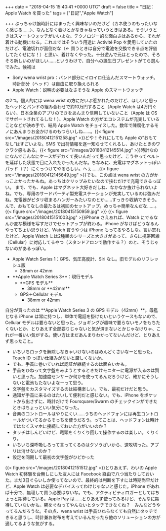 
+++
date = "2018-04-15 15:40:41 +0000 UTC"
draft = false
title = "日記：Apple Watch を買った"
tags = ["日記","Apple Watch"]

+++
ぶっちゃけ腕時計にはまったく興味ないのだけど（カネ使うのもったいなく感じる……）、なんとなく着けとかなきゃねっていうときはある。そういうときはスマートウォッチがいいよな。テクノロジー的な面白さはあるから、それが着ける動機になる。これまではそういう用途に Activité Pop を愛用していたのだけど、電池切れが面倒だな（← 買うときは自分で電池を交換できる点を評価してたくせにな！）と思い、着けなくやった。十分遊んで元はとったので、そろそろ新しいのがほしい……というわけで、自分への誕生日プレゼントがてら選んでみた。候補は

<ul>
<li>Sony wena wrist pro：バンド部分にイロイロ仕込んだスマートウォッチ。時計部分（ヘッド）は自由に取り換えられる</li>
<li>Apple Watch：説明の必要はなさそうな Apple のスマートウォッチ</li>
</ul>の2つ。個人的には wena wrist の方にだいぶ惹かれたのだけど、ほしいと思ったヘッドとバンドの組み合わせで約10万円すること（Apple Watch は4万円ぐらい）、日本企業のアプリのできをあんまり信用していないこと（Apple は OS でサポートされてるしな！）、Apple Watch の方がエコシステムが充実していることなどが決め手で、結局 Apple Watch をチョイスした。数年で陳腐化するモノにあんまりお金かけるのもつらいしね……。{{< figure src="/images/20180412151258.jpg"  >}}どや！それにしても Apple の”おもてなし”はすごいよな。SMS で出荷情報を逐一知らせてくれるし、あけたときのワクワク感もある。{{< figure src="/images/20180412145514.jpg"  >}}時計なのになんでこんなにケースがデカくて長いんだって思ったけど、こうやってベルトを延ばした状態で目に入れたかったんだな。ちなみに、充電はマグネットっぽいパッド（？）にくっつけてやるらしい。へぇ……{{< figure src="/images/20180412145649.jpg"  >}}でも、この点は wena wrist の方がかっこよかったかもね。あっちはクリップみたいなので挟むだけで充電できるっぽい。 まで、でも、Apple はマグネット大好きだしね、なかなか抜けられないよね。でも、専用のサードパーティ製充電ステーションが充実しているのは強みだね。充電器がピタリ収まるハンガーみたいなのとか……すっきり収納できそう。んで、おもてなしの最たるは初回のセットアップ。めっちゃ簡単なんだな……。{{< figure src="/images/20180415150959.jpg"  >}} {{< figure src="/images/20180415151003.jpg"  >}}iPhone さえあれば、Watch にでるなんか変な模様を写すだけでセットアップが終わる。iPhone がなけばどうなるんやってちょい思うけど、Watch 買うやつは iPhone もってるやろしな。言い忘れたけど、Apple Watch には2種類のシリーズと大きさがあって、さらに携帯回線（Cellular）に対応してるやつ（スタンドアロンで動作する？）のと、そうじゃないのがあるっぽい。

<ul>
<li>Apple Watch Series 1：GPS、気圧高度計、Siri なし。旧モデルのリフレッシュ版
<ul>
<li>38mm or 42mm</li>
</ul></li>
<li>**Apple Watch Series 3**：現行モデル
<ul>
<li>**GPS モデル**
<ul>
<li>38mm or **42mm**</li>
</ul></li>
<li>GPS＋Cellular モデル
<ul>
<li>38mm or 42mm</li>
</ul></li>
</ul></li>
</ul>自分が買ったのは **Apple Watch Series 3 の GPS モデル（42mm）**。母艦となる iPhone は常に持つし、単体で電話を掛けたいというケースもないので、Cellular モデルは要らないと思った。ジョギングが趣味で要らないモノをもちたくないとか、とりあえず全部要りじゃないと気が済まないとかじゃなけりゃ、これが一番いい気がする。使い方はまだあんまりわかってないんだけど、とりあえず思ったこと。

<ul>
<li>いちいちロックを解除しなきゃいけないのはめんどくさいなーと思った。Touch ID っぽい仕組みがないと厳しくないか。</li>
<li>でも、手首に巻いていれば認証が継続するのは面白いかも。</li>
<li>手首をひねって文字盤をみようとするときだけモニターに電源が入るのは賢いと思った。加速度センサーか何かを使ってるんだろうけど、確かにそうしないと電池もたないよなーって思う。</li>
<li>文字盤をカスタマイズするのは結構楽しい。でも、最初だけだと思う。</li>
<li>通知が手首に来るのはたいして便利だと感じない。でも、iPhone をポケットから出さずに、時計だけで Foursquare/Swarm のチェックインができたときはちょっといい気分になった。</li>
<li>音楽のコントロールはやりにくい……うちのヘッドフォンには再生コントロールがついてるからそっちを使うだろう。ってことは、ヘッドフォンは時計ではなくスマホに接続しておいた方がいいのか？</li>
<li>タッチはしんどいけど、竜頭をくりくり回して操作するのは楽しい。くりくり。</li>
<li>いちいち深呼吸しろって言ってくるのはクソうざいから、速攻切った。アプリは消せないのか？</li>
<li>設定を同期して最初の文字盤がひどかった</li>
</ul>{{< figure src="/images/20180412151512.jpg"  >}}とりあえず、わいの Apple Watch 初体験を台無しにした友人には Facebook 経由で八つ当たりしておいた。まだ3日ぐらいしか使ってないので、最終的は判断を下すには時期尚早だけど、Apple Watch は必要なデバイスってわけじゃないと感じた。iPhone があれば十分で、無理して買う必要はないな。でも、アクティビティロガーとしてはちょっと期待している。Apple Pay は……とりあえず使ってみるけど、そんなに期待していないかも。腕をぐねってやんないとタッチできなくね？　みんなどうやってるんだろうな。その点、wena wrist は手首ひねらなくても自然にタッチできると思うし、時計兼お財布を考えているんだったら他のソリューションの方が適してるような気がする。


